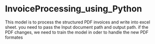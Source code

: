# InvoiceProcessing_using_Python
This model is to process the structured PDF invoices and write into excel sheet. 
you need to pass the Input document path and output path.  if the PDF changes, we need to train the model in oder to handle the new PDF formates
